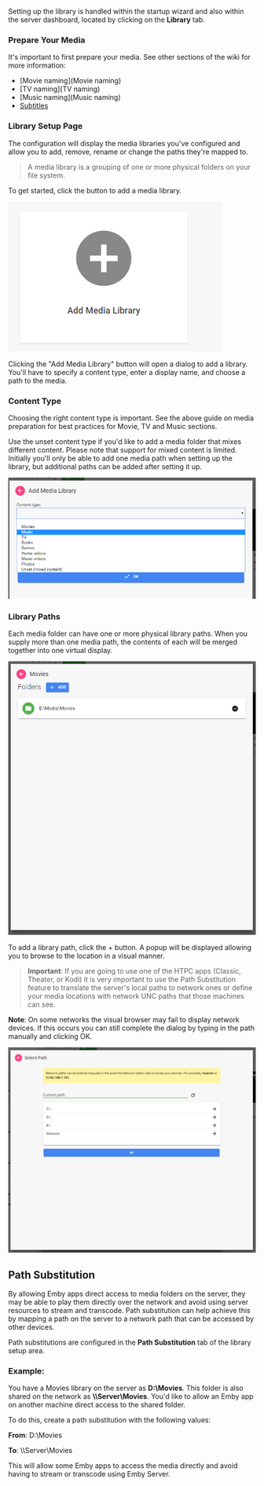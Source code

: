 Setting up the library is handled within the startup wizard and also within the server dashboard, located by clicking on the **Library** tab.

### Prepare Your Media

It's important to first prepare your media. See other sections of the wiki for more information:

* [Movie naming](Movie naming)
* [TV naming](TV naming)
* [Music naming](Music naming)
* [Subtitles](Subtitles)

### Library Setup Page

The configuration will display the media libraries you've configured and allow you to add, remove, rename or change the paths they're mapped to. 

> A media library is a grouping of one or more physical folders on your file system.

To get started, click the button to add a media library.

![](images/server/librarysetup1.png)

Clicking the "Add Media Library" button will open a dialog to add a library. You'll have to specify a content type, enter a display name, and choose a path to the media.

### Content Type

Choosing the right content type is important. See the above guide on media preparation for best practices for Movie, TV and Music sections. 

Use the unset content type if you'd like to add a media folder that mixes different content. Please note that support for mixed content is limited. Initially you'll only be able to add one media path when setting up the library, but additional paths can be added after setting it up.

![](images/server/librarysetup2.png)

### Library Paths

Each media folder can have one or more physical library paths. When you supply more than one media path, the contents of each will be merged together into one virtual display.

![](images/server/librarysetup3.png)

To add a library path, click the + button. A popup will be displayed allowing you to browse to the location in a visual manner.

>**Important**: If you are going to use one of the HTPC apps (Classic, Theater, or Kodi) it is very important to use the Path Substitution feature to translate the server's local paths to network ones or define your media locations with network UNC paths that those machines can see.

**Note**: On some networks the visual browser may fail to display network devices. If this occurs you can still complete the dialog by typing in the path manually and clicking OK.

![](images/server/librarysetup4.png)

## Path Substitution

By allowing Emby apps direct access to media folders on the server, they may be able to play them directly over the network and avoid using server resources to stream and transcode. Path substitution can help achieve this by mapping a path on the server to a network path that can be accessed by other devices.

Path substitutions are configured in the **Path Substitution** tab of the library setup area.

### Example:

You have a Movies library on the server as **D:\Movies**. This folder is also shared on the network as **\\\\Server\Movies**. You'd like to allow an Emby app on another machine direct access to the shared folder.

To do this, create a path substitution with the following values:

**From**: D:\Movies

**To**: \\\\Server\Movies

This will allow some Emby apps to access the media directly and avoid having to stream or transcode using Emby Server.